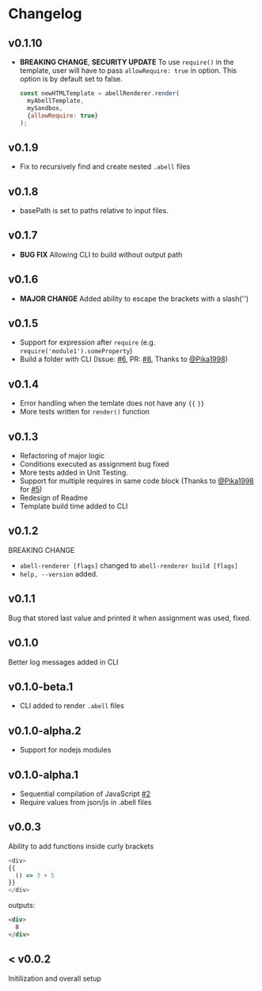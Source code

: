 # Changelog

## v0.1.10
- **BREAKING CHANGE**, **SECURITY UPDATE**
  To use `require()` in the template, user will have to pass `allowRequire: true` in option. This option is by default set to false. 
  ```js
  const newHTMLTemplate = abellRenderer.render(
    myAbellTemplate, 
    mySandbox, 
    {allowRequire: true}
  );
  ```

## v0.1.9
- Fix to recursively find and create nested `.abell` files

## v0.1.8
- basePath is set to paths relative to input files.

## v0.1.7
- **BUG FIX**
  Allowing CLI to build without output path

## v0.1.6
- **MAJOR CHANGE**
  Added ability to escape the brackets with a slash('\')

## v0.1.5
- Support for expression after `require` (e.g. `require('module1').someProperty`)
- Build a folder with CLI (Issue: [#6](https://github.com/abelljs/abell-renderer/issues/6), PR: [#8](https://github.com/abelljs/abell-renderer/pull/8), Thanks to [@Pika1998](https://github.com/Pika1998))

## v0.1.4
- Error handling when the temlate does not have any `{{` `}}`
- More tests written for `render()` function

## v0.1.3
- Refactoring of major logic
- Conditions executed as assignment bug fixed
- More tests added in Unit Testing.
- Support for multiple requires in same code block (Thanks to [@Pika1998](https://github.com/Pika1998) for [#5](https://github.com/abelljs/abell-renderer/pull/5))
- Redesign of Readme
- Template build time added to CLI

## v0.1.2
BREAKING CHANGE
- `abell-renderer [flags]` changed to `abell-renderer build [flags]`
- `help, --version` added.

## v0.1.1
Bug that stored last value and printed it when assignment was used, fixed.

## v0.1.0
Better log messages added in CLI

## v0.1.0-beta.1
- CLI added to render `.abell` files

## v0.1.0-alpha.2
- Support for nodejs modules

## v0.1.0-alpha.1
- Sequential compilation of JavaScript [#2](https://github.com/abelljs/abell-renderer/issues/2)
- Require values from json/js in .abell files


## v0.0.3
Ability to add functions inside curly brackets

```js
<div>
{{
  () => 3 + 5
}}
</div>
```

outputs:
```html
<div>
  8
</div>
```

## < v0.0.2
Initilization and overall setup